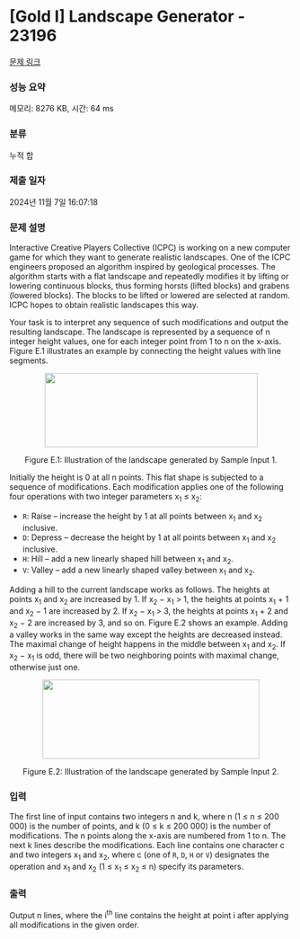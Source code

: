 # [Gold I] Landscape Generator - 23196 

[문제 링크](https://www.acmicpc.net/problem/23196) 

### 성능 요약

메모리: 8276 KB, 시간: 64 ms

### 분류

누적 합

### 제출 일자

2024년 11월 7일 16:07:18

### 문제 설명

<p>Interactive Creative Players Collective (ICPC) is working on a new computer game for which they want to generate realistic landscapes. One of the ICPC engineers proposed an algorithm inspired by geological processes. The algorithm starts with a flat landscape and repeatedly modifies it by lifting or lowering continuous blocks, thus forming horsts (lifted blocks) and grabens (lowered blocks). The blocks to be lifted or lowered are selected at random. ICPC hopes to obtain realistic landscapes this way.</p>

<p>Your task is to interpret any sequence of such modifications and output the resulting landscape. The landscape is represented by a sequence of n integer height values, one for each integer point from 1 to n on the x-axis. Figure E.1 illustrates an example by connecting the height values with line segments.</p>

<p style="text-align: center;"><img alt="" src="https://upload.acmicpc.net/dc560aaf-d11d-4c98-85d4-64cf11d250a4/-/preview/" style="width: 379px; height: 132px;"></p>

<p style="text-align: center;">Figure E.1: Illustration of the landscape generated by Sample Input 1.</p>

<p>Initially the height is 0 at all n points. This flat shape is subjected to a sequence of modifications. Each modification applies one of the following four operations with two integer parameters x<sub>1</sub> ≤ x<sub>2</sub>:</p>

<ul>
	<li><code>R</code>: Raise – increase the height by 1 at all points between x<sub>1</sub> and x<sub>2</sub> inclusive.</li>
	<li><code>D</code>: Depress – decrease the height by 1 at all points between x<sub>1</sub> and x<sub>2</sub> inclusive.</li>
	<li><code>H</code>: Hill – add a new linearly shaped hill between x<sub>1</sub> and x<sub>2</sub>.</li>
	<li><code>V</code>: Valley – add a new linearly shaped valley between x<sub>1</sub> and x<sub>2</sub>.</li>
</ul>

<p>Adding a hill to the current landscape works as follows. The heights at points x<sub>1</sub> and x<sub>2</sub> are increased by 1. If x<sub>2</sub> − x<sub>1</sub> > 1, the heights at points x<sub>1</sub> + 1 and x<sub>2</sub> − 1 are increased by 2. If x<sub>2</sub> − x<sub>1</sub> > 3, the heights at points x<sub>1</sub> + 2 and x<sub>2</sub> − 2 are increased by 3, and so on. Figure E.2 shows an example. Adding a valley works in the same way except the heights are decreased instead. The maximal change of height happens in the middle between x<sub>1</sub> and x<sub>2</sub>. If x<sub>2</sub> − x<sub>1</sub> is odd, there will be two neighboring points with maximal change, otherwise just one.</p>

<p style="text-align: center;"><img alt="" src="https://upload.acmicpc.net/02ebd635-ac08-48a6-ba3b-7a87edd7a6a4/-/preview/" style="width: 386px; height: 141px;"></p>

<p style="text-align: center;">Figure E.2: Illustration of the landscape generated by Sample Input 2.</p>

### 입력 

 <p>The first line of input contains two integers n and k, where n (1 ≤ n ≤ 200 000) is the number of points, and k (0 ≤ k ≤ 200 000) is the number of modifications. The n points along the x-axis are numbered from 1 to n. The next k lines describe the modifications. Each line contains one character c and two integers x<sub>1</sub> and x<sub>2</sub>, where c (one of <code>R</code>, <code>D</code>, <code>H</code> or <code>V</code>) designates the operation and x<sub>1</sub> and x<sub>2</sub> (1 ≤ x<sub>1</sub> ≤ x<sub>2</sub> ≤ n) specify its parameters.</p>

### 출력 

 <p>Output n lines, where the i<sup>th</sup> line contains the height at point i after applying all modifications in the given order.</p>

